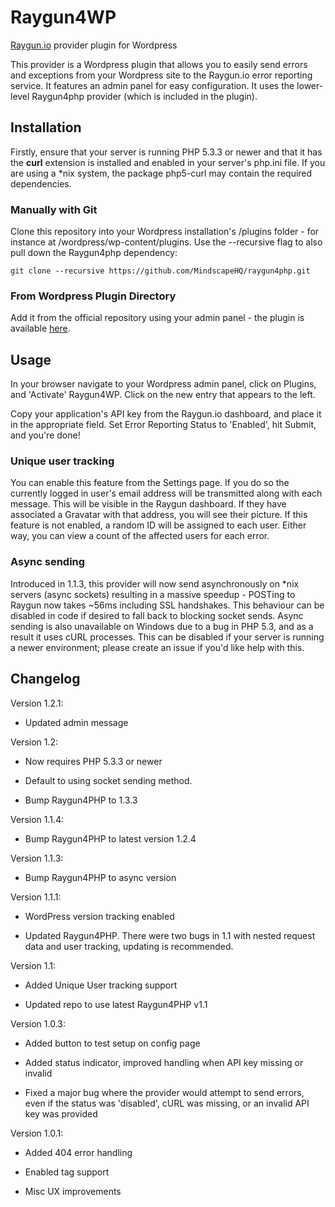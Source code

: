 Raygun4WP
==========

[Raygun.io](http://raygun.io) provider plugin for Wordpress

This provider is a Wordpress plugin that allows you to easily send errors and exceptions from your Wordpress site to the Raygun.io error reporting service.
It features an admin panel for easy configuration. It uses the lower-level Raygun4php provider (which is included in the plugin).

## Installation

Firstly, ensure that your server is running PHP 5.3.3 or newer and that it has the **curl** extension is installed and enabled in your server's php.ini file. If you are using a *nix system, the package php5-curl may contain the required dependencies.

### Manually with Git

Clone this repository into your Wordpress installation's /plugins folder - for instance at /wordpress/wp-content/plugins. Use the --recursive flag to also pull down the Raygun4php dependency:

```
git clone --recursive https://github.com/MindscapeHQ/raygun4php.git
```

### From Wordpress Plugin Directory

Add it from the official repository using your admin panel - the plugin is available [here](http://wordpress.org/plugins/raygun4wp/).

## Usage

In your browser navigate to your Wordpress admin panel, click on Plugins, and 'Activate' Raygun4WP. Click on the new entry that appears to the left.

Copy your application's API key from the Raygun.io dashboard, and place it in the appropriate field. Set Error Reporting Status to 'Enabled', hit Submit, and you're done!

### Unique user tracking

You can enable this feature from the Settings page. If you do so the currently logged in user's email address will be transmitted along with each message. This will be visible in the Raygun dashboard. If they have associated a Gravatar with that address, you will see their picture. If this feature is not enabled, a random ID will be assigned to each user. Either way, you can view a count of the affected users for each error.

### Async sending

Introduced in 1.1.3, this provider will now send asynchronously on *nix servers (async sockets) resulting in a massive speedup - POSTing to Raygun now takes ~56ms including SSL handshakes. This behaviour can be disabled in code if desired to fall back to blocking socket sends. Async sending is also unavailable on Windows due to a bug in PHP 5.3, and as a result it uses cURL processes. This can be disabled if your server is running a newer environment; please create an issue if you'd like help with this.

Changelog
---------

Version 1.2.1:

* Updated admin message

Version 1.2:

* Now requires PHP 5.3.3 or newer

* Default to using socket sending method.

* Bump Raygun4PHP to 1.3.3

Version 1.1.4:

* Bump Raygun4PHP to latest version 1.2.4

Version 1.1.3:

* Bump Raygun4PHP to async version

Version 1.1.1:

* WordPress version tracking enabled

* Updated Raygun4PHP. There were two bugs in 1.1 with nested request data and user tracking, updating is recommended.

Version 1.1:

* Added Unique User tracking support

* Updated repo to use latest Raygun4PHP v1.1

Version 1.0.3:

* Added button to test setup on config page

* Added status indicator, improved handling when API key missing or invalid

* Fixed a major bug where the provider would attempt to send errors, even if the status was 'disabled', cURL was missing, or an invalid API key
 was provided

Version 1.0.1:

* Added 404 error handling

* Enabled tag support

* Misc UX improvements